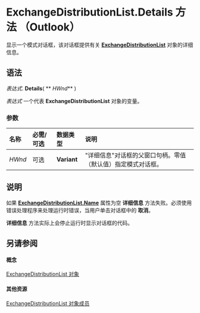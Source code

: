 
# ExchangeDistributionList.Details 方法 （Outlook）

显示一个模式对话框，该对话框提供有关  **[ExchangeDistributionList](2830dfba-6c0a-a81f-6b98-92ac2aafb59d.md)** 对象的详细信息。


## 语法

 _表达式_. **Details**( ** _HWnd_** )

 _表达式_ 一个代表 **ExchangeDistributionList** 对象的变量。


### 参数



|**名称**|**必需/可选**|**数据类型**|**说明**|
|:-----|:-----|:-----|:-----|
| _HWnd_|可选|**Variant**|"详细信息"对话框的父窗口句柄。零值（默认值）指定模式对话框。|

## 说明

如果 **[ExchangeDistributionList.Name](391e42c0-e099-5e65-ee52-e8f0b73a5f8f.md)** 属性为空 **详细信息** 方法失败。必须使用错误处理程序来处理运行时错误，当用户单击对话框中的 **取消**。

 **详细信息** 方法实际上会停止运行时显示对话框的代码。


## 另请参阅


#### 概念


[ExchangeDistributionList 对象](2830dfba-6c0a-a81f-6b98-92ac2aafb59d.md)
#### 其他资源


[ExchangeDistributionList 对象成员](89105487-3e5b-ee8b-02e0-33ad42bd2fbe.md)